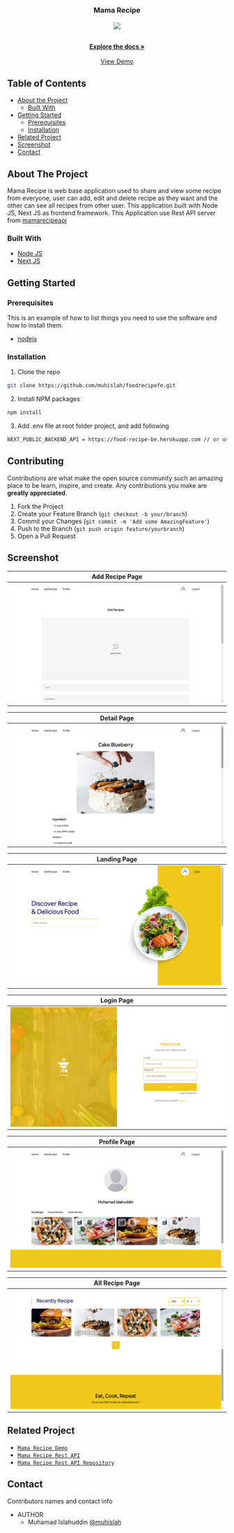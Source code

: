 <br />
<p align="center">

  <h3 align="center">Mama Recipe</h3>
  <p align="center">
    <image align="center" width="200" src='./images/mamarecipe.jpg' />
  </p>

  <p align="center">
    <br />
    <a href="https://github.com/muhislah/foodrecipefe.git"><strong>Explore the docs »</strong></a>
    <br />
    <br />
    <a href="https://foodrecipefe.vercel.app/">View Demo</a>
  </p>
</p>



<!-- TABLE OF CONTENTS -->
## Table of Contents

* [About the Project](#about-the-project)
  * [Built With](#built-with)
* [Getting Started](#getting-started)
  * [Prerequisites](#prerequisites)
  * [Installation](#installation)
* [Related Project](#related-project)
* [Screenshot](#screenshot)
* [Contact](#contact)



<!-- ABOUT THE PROJECT -->
## About The Project


Mama Recipe is web base application used to share and view some recipe from everyone, user can add, edit and delete recipe as they want and the other can see all recipes from other user. This application built with Node JS, Next JS as frontend framework.
This Application use Rest API server from [mamarecipeapi](https://food-recipe-be.herokuapp.com)

### Built With

* [Node JS](https://nodejs.org/en/docs/)
* [Next JS](https://nextjs.org/)



<!-- GETTING STARTED -->
## Getting Started

### Prerequisites

This is an example of how to list things you need to use the software and how to install them.

* [nodejs](https://nodejs.org/en/download/)

### Installation

1. Clone the repo
```sh
git clone https://github.com/muhislah/foodrecipefe.git
```
2. Install NPM packages
```sh
npm install
```
3. Add .env file at root folder project, and add following
```sh
NEXT_PUBLIC_BACKEND_API = https://food-recipe-be.herokuapp.com // or use your own

```

<!-- CONTRIBUTING -->
## Contributing

Contributions are what make the open source community such an amazing place to be learn, inspire, and create. Any contributions you make are **greatly appreciated**.

1. Fork the Project
2. Create your Feature Branch (`git checkout -b your/branch`)
3. Commit your Changes (`git commit -m 'Add some AmazingFeature'`)
4. Push to the Branch (`git push origin feature/yourbranch`)
5. Open a Pull Request

<!-- SCREENSHOT -->
## Screenshot
| Add Recipe Page |
| ------------- |
| ![add recipe](/images/add.png?raw=true "Add Recipe Page") |

| Detail Page |
| ------------- |
| ![detail recipe](/images/detail.png?raw=true "Detail Recipe Page")|

| Landing Page |
| ------------- |
| ![landing](/images/landing.png?raw=true "Landing Page") |

| Login Page |
| ------------- |
| ![login](/images/login.png?raw=true "Login Page") |

| Profile Page |
| ------------- |
| ![profile](/images/profile.png?raw=true "Profile Page") |

| All Recipe Page |
| ------------- |
| ![allrecipe](/images/recipe.png?raw=true "Recipe Page") |





<!-- RELATED PROJECT -->
## Related Project
* [`Mama Recipe Demo`](https://foodrecipefe.vercel.app/)
* [`Mama Recipe Rest API`](https://food-recipe-be.herokuapp.com)
* [`Mama Recipe Rest API Repository`](https://github.com/muhislah/food_recipe_be.git)


<!-- CONTACT -->
## Contact

Contributors names and contact info

* AUTHOR
  * Muhamad Islahuddin [@muhislah](https://github.com/muhislah)
